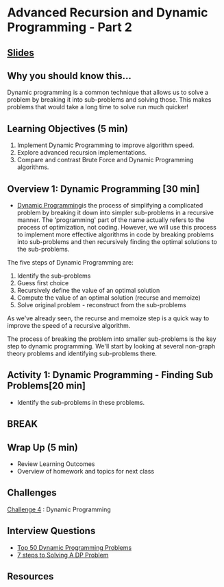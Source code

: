 # Advanced Recursion and Dynamic Programming - Part 2

## [Slides]()

## Why you should know this...
Dynamic programming is a common technique that allows us to solve a problem by breaking it into sub-problems and solving those.  This makes problems that would take a long time to solve run much quicker!


## Learning Objectives (5 min)

1. Implement Dynamic Programming to improve algorithm speed.
1. Explore advanced recursion implementations.
1. Compare and contrast Brute Force and Dynamic Programming algorithms.

## Overview 1: Dynamic Programming [30 min]
- [Dynamic Programming](https://en.wikipedia.org/wiki/Dynamic_programming)is the process of simplifying a complicated problem by breaking it down into simpler sub-problems in a recursive manner.  The 'programming' part of the name actually refers to the process of optimization, not coding.  However, we will use this process to implement more effective  algorithms in code by breaking problems into sub-problems and then recursively finding the optimal solutions to the sub-problems.

The five steps of Dynamic Programming are:
1. Identify the sub-problems
1. Guess first choice
1. Recursively define the value of an optimal solution
1. Compute the value of an optimal solution (recurse and memoize)
1. Solve original problem - reconstruct from the sub-problems

As we've already seen, the recurse and memoize step is a quick way to improve the speed of a recursive algorithm.  

The process of breaking the problem into smaller sub-problems is the key step to dynamic programming. We'll start by looking at several non-graph theory problems and identifying sub-problems there.


## Activity 1: Dynamic Programming - Finding Sub Problems[20 min]

- Identify the sub-problems in these problems.

## BREAK


## Wrap Up (5 min)

- Review Learning Outcomes
- Overview of homework and topics for next class

## Challenges
[Challenge 4](Assignments/Challenges.md) : Dynamic Programming

## Interview Questions
- [Top 50 Dynamic Programming Problems](https://blog.usejournal.com/top-50-dynamic-programming-practice-problems-4208fed71aa3)
- [7 steps to Solving A DP Problem](https://www.freecodecamp.org/news/follow-these-steps-to-solve-any-dynamic-programming-interview-problem-cc98e508cd0e/)

## Resources
